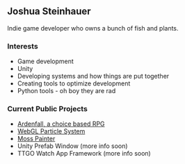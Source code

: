 ## Joshua Steinhauer

Indie game developer who owns a bunch of fish and plants.

### Interests
* Game development
* Unity
* Developing systems and how things are put together
* Creating tools to optimize development 
* Python tools - oh boy they are rad

### Current Public Projects
* [Ardenfall, a choice based RPG](https://ardenfall.com)
* [WebGL Particle System](https://github.com/joshcamas/webgl-particle-system)
* [Moss Painter](https://github.com/joshcamas/moss-painter)
* Unity Prefab Window (more info soon)
* TTGO Watch App Framework (more info soon)
